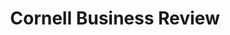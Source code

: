 ---
layout: blogpost
title: Cornell Business Review
year: 2012-14

tags: [ JS, Jekyll, Hackathon ]

imgfolder: cbr
cover_img: init.jpg
detail_img: [ img1.jpg, img2.png, img3.jpg ]
links:
---